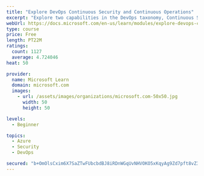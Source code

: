```yaml
---
title: "Explore DevOps Continuous Security and Continuous Operations"
excerpt: "Explore two capabilities in the DevOps taxonomy, Continuous Security and Continuous Operations."
webUrl: https://docs.microsoft.com/en-us/learn/modules/explore-devops-continuous-security-operations/
type: course
price: Free
length: PT22M
ratings:
  count: 1127
  average: 4.724046
heat: 50

provider:
  name: Microsoft Learn
  domain: microsoft.com
  images:
    - url: /assets/images/organizations/microsoft.com-50x50.jpg
      width: 50
      height: 50

levels:
  - Beginner

topics:
  - Azure
  - Security
  - DevOps

secured: "b+OmOlsCxim6X7SaZTwFUbcbdBJ8iRDnWGqUvNHVOKO5xKqyAg9Zd7pft8vZ3vh3DXnnMmOgUeiab4MQ1TxT/8++hn53+4SCK+AJCXXljZtYnRN5WiZJCRW6EdFqes6d84a99AKXiQ1lMHarDm485fv1OgvFHggybG+W51Tj/QuC2Wv1l0ZBp2ZNnfJ69x9CaZSIFE6rzSdOQBYwIjSOGXxlBYyDeKZeRmeHMxn1RWONwEvO0bXm0Wr7CadWU1erVM+B9JEIJp2z4l4C6xPI96nGuQjKQk9gu8nHWzkAvUvWtoUGrSKBAX9Gqn8jK6YJSIvPLmgN+ZMIWW4RULFnhNeFy/dw+WHgyYcUJBiAbD8iIyOqM65msF8RY5hcgNLtLi6W8tF6cWqPgtSY0Op8U1217bpx+pkIjGZG1CUWk/o=;rktPoS7d+7+KC2qAmMjcsA=="
---
```


